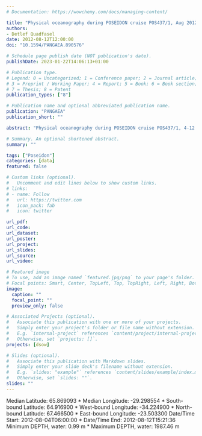 ```yaml
---
# Documentation: https://wowchemy.com/docs/managing-content/

title: "Physical oceanography during POSEIDON cruise POS437/1, Aug 2012. Institut für Meereskunde, Universität Hamburg"
authors: 
- Detlef Quadfasel
date: 2012-08-12T12:00:00
doi: "10.1594/PANGAEA.890576"

# Schedule page publish date (NOT publication's date).
publishDate: 2023-01-22T14:06:13+01:00

# Publication type.
# Legend: 0 = Uncategorized; 1 = Conference paper; 2 = Journal article;
# 3 = Preprint / Working Paper; 4 = Report; 5 = Book; 6 = Book section;
# 7 = Thesis; 8 = Patent
publication_types: ["8"]

# Publication name and optional abbreviated publication name.
publication: "PANGAEA"
publication_short: ""

abstract: "Physical oceanography during POSEIDON cruise POS437/1, 4-12 Aug 2012."

# Summary. An optional shortened abstract.
summary: ""

tags: ["Poseidon"]
categories: [data]
featured: false

# Custom links (optional).
#   Uncomment and edit lines below to show custom links.
# links:
# - name: Follow
#   url: https://twitter.com
#   icon_pack: fab
#   icon: twitter

url_pdf:
url_code:
url_dataset: 
url_poster:
url_project:
url_slides:
url_source:
url_video:

# Featured image
# To use, add an image named `featured.jpg/png` to your page's folder. 
# Focal points: Smart, Center, TopLeft, Top, TopRight, Left, Right, BottomLeft, Bottom, BottomRight.
image:
  caption: ""
  focal_point: ""
  preview_only: false

# Associated Projects (optional).
#   Associate this publication with one or more of your projects.
#   Simply enter your project's folder or file name without extension.
#   E.g. `internal-project` references `content/project/internal-project/index.md`.
#   Otherwise, set `projects: []`.
projects: [dsow]

# Slides (optional).
#   Associate this publication with Markdown slides.
#   Simply enter your slide deck's filename without extension.
#   E.g. `slides: "example"` references `content/slides/example/index.md`.
#   Otherwise, set `slides: ""`.
slides: ""
---
```

Median Latitude: 65.869093 * Median Longitude: -29.298554 * South-bound Latitude: 64.916900 * West-bound Longitude: -34.224900 * North-bound Latitude: 67.466500 * East-bound Longitude: -23.503300
Date/Time Start: 2012-08-04T06:00:00 * Date/Time End: 2012-08-12T15:21:36
Minimum DEPTH, water: 0.99 m * Maximum DEPTH, water: 1987.46 m